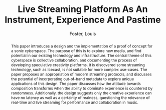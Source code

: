 ---
title: "Live Streaming Platform As An Instrument, Experience And Pastime"
abstract: "This paper introduces a design and the implementation of a proof of concept for a sonic cyberspace. The purpose of this is to explore new media, and find potential in our existing technology and infrastructure. The central theme of this cyberspace is collective collaboration, and documenting the process of developing speculative creativity platforms. It is discovered some streaming technology, such as Icecast, is not suitable for more complex use-cases. The paper proposes an appropriation of modern streaming protocols, and discusses the potential of incorporating out-of-band metadata to explore unique applications of this design. The paper discusses how the attitude towards composition transforms when the ability to dominate experience is countered by randomness. Additionally, the design suggests only the creative experience can have no latency as well as a certainty of realness, questioning the relevance of real-time and live streaming for performance and collaboration in music."
address: "Barcelona, Spain"
booktitle: "Proceedings of the International Web Audio Conference"
editor: "Joglar-Ongay, Luis and Serra, Xavier and Font, Frederic and Tovstogan, Philip and Stolfi, Ariane and A. Correya, Albin and Ramires, Antonio and Bogdanov, Dmitry and Faraldo, Angel and Favory, Xavier"
month: "July"
publisher: "UPF"
series: "WAC '21"
pages: ""
id: "2021_64"
author: "Foster, Louis"
webAuthor: "Louis Foster"
track: "Workshop"
year: "2021"
tags: year2021
media: https://youtu.be/sT3Gj_V2BSU
pdflink: "/_data/papers/pdf/2021/2021_64.pdf"
ISSN: "2663-5844"
---